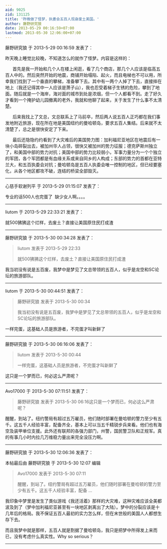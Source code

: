 ```yaml
---
aid: 9025
zid: 131125
title: '昨晚做了怪梦，执委会五百人现身废土美国。'
author: 藤野研究狼
date: 2013-05-29 00:16:59+07:00
lastmod: 2013-05-30 12:06:00+07:00
---
```


藤野研究狼 于 2013-5-29 00:16:59 发表了：

昨天晚上睡觉比较晚，不知道怎么的就作了怪梦。内容是这样的：

      首先是我一开始和几个人在楼上闲逛，看了几个商店，那几个人应该是临高五百人中的。然后突然开始的地震，商铺开始塌陷、起火，而且电梯也不可以用，所幸我们找到了一个垂直的攀梯，准备攀下去。其中有一两个人掉了下去，直接摔在地上（我还记得其中一人应该是萧子山），我也忍受着梯子生锈的危险，攀到了地面。随后就是一个海岸，海对面的城市到处是浓烟，但一个人都看不到。走了好久才看到一个掩护幼儿园撤离的老外，我就和他聊了起来，关于发生了什么事不太清楚。

      后来我找上了文总，文总联系上了马前卒，然后两人说五百人正巧都在我们事发地附近旅游，现在所在地是美国纽约的曼哈顿岛，要求五百人集结。后来就不太清楚了，总之是很快安定了下来。

      最后还隐隐约约看到了大灾难后的美国势力图：加利福尼亚地区在地震后有一块小岛碎裂出去，被加州华人占领，很快又被加州的势力征服；德克萨斯州独立了，和美国中部的势力对抗；美国中部的势力比较弱小，军事力量分为一个个独立的军团，各个军团都是有血缘关系或来自同乡的人构成；东部的势力的首都在亚特兰大，和五百执委会对抗；曼哈顿岛是五百人执委会唯一控制的地区，但已经要塞化，从各个地区都攻不破，连结的桥梁全部毁灭。

---------

心慈手软谢列平 于 2013-5-29 01:15:07 发表了：

专业的话500人也完蛋了  缺少女人啊。。。。

---------

liutom 于 2013-5-29 22:33:21 发表了：

就500狒狒这个烂样，去废土？直接让美国原住民打成渣

---------

藤野研究狼 于 2013-5-30 00:34:28 发表了：

> liutom 发表于 2013-5-29 22:33
> 
> 就500狒狒这个烂样，去废土？直接让美国原住民打成渣



我当初没有说是五百废，我梦中是梦见了文总带领的五百人，似乎是龙空和SC论坛的旅游部队。

---------

liutom 于 2013-5-30 00:44:51 发表了：

> 藤野研究狼 发表于 2013-5-30 00:34
> 
> 我当初没有说是五百废，我梦中是梦见了文总带领的五百人，似乎是龙空和SC论坛的旅游部队。



一样完蛋，这基础人员是旅游者，不完蛋才叫新鲜了

---------

藤野研究狼 于 2013-5-30 06:16:06 发表了：

> liutom 发表于 2013-5-30 00:44
> 
> 一样完蛋，这基础人员是旅游者，不完蛋才叫新鲜了



这只是一个梦而已，何必这么严肃呢？

---------

Avo17000 于 2013-5-30 07:11:51 发表了：

> 藤野研究狼 发表于 2013-5-30 06:16这只是一个梦而已，何必这么严肃呢？



醒醒，到站了。纽约警局有超过五万雇员，他们随时部署在曼哈顿的警力至少有五千。这五千人经验丰富，配备齐全，基本上可以当五千精锐步兵来看。他们也有海空及装甲单位支援。此外还有联邦的各强力部门，州警，国民警卫队和正规军。真的有事几小时内拉几万维稳力量出来完全没压力啊。

---------

藤野研究狼 于 2013-5-30 12:06:36 发表了：

本帖最后由 藤野研究狼 于 2013-5-30 12:07 编辑 


> 
> Avo17000 发表于 2013-5-30 07:11
> 
> 醒醒，到站了。纽约警局有超过五万雇员，他们随时部署在曼哈顿的警力至少有五千。这五千人经验丰富，配备 ...



我印象中梦里是发生了类似游戏《我还活着》那样的大灾难，这种灾难应该全美都波及到了（梦中加利福尼亚甚至有一块地区剥离出了大陆）。梦中的分裂应该是十几年后的格局。我不保证五百人最初的实力怎么样，但在末世般的美国人人都想生存下去。

而且我梦中就是那样，五百人就是割据了曼哈顿岛，我只是把梦中所得发上来而已，没有考虑什么真实性。Why so serious？

---------

